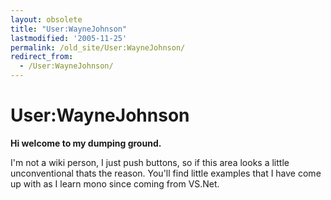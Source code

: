 ```yaml
---
layout: obsolete
title: "User:WayneJohnson"
lastmodified: '2005-11-25'
permalink: /old_site/User:WayneJohnson/
redirect_from:
  - /User:WayneJohnson/
---
```


User:WayneJohnson
=================

**Hi welcome to my dumping ground.**

I'm not a wiki person, I just push buttons, so if this area looks a little unconventional thats the reason. You'll find little examples that I have come up with as I learn mono since coming from VS.Net.

